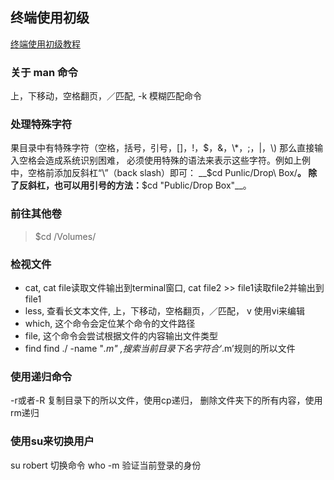 
## 终端使用初级

[终端使用初级教程](https://www.renfei.org/blog/mac-os-x-terminal-101.html)


### 关于 man 命令
上，下移动，空格翻页，／匹配, -k 模糊匹配命令

### 处理特殊字符

果目录中有特殊字符（空格，括号，引号，[]，!，$，&，\*，;，|，\) 那么直接输入空格会造成系统识别困难，
必须使用特殊的语法来表示这些字符。例如上例中，空格前添加反斜杠“\”（back slash）即可：
__$cd Punlic/Drop\ Box/__。
除了反斜杠，也可以用引号的方法：__$cd "Public/Drop Box"__。

### 前往其他卷
> $cd /Volumes/

### 检视文件
* cat,   cat file读取文件输出到terminal窗口, cat file2 >> file1读取file2并输出到file1
* less,  查看长文本文件, 上，下移动，空格翻页，／匹配， v 使用vi来编辑
* which, 这个命令会定位某个命令的文件路径
* file,  这个命令会尝试根据文件的内容输出文件类型
* find   find ./ -name "*.m" ,搜索当前目录下名字符合‘*.m’规则的所以文件

### 使用递归命令
-r或者-R
复制目录下的所以文件，使用cp递归， 删除文件夹下的所有内容，使用rm递归

### 使用su来切换用户
su robert 切换命令
who -m    验证当前登录的身份
